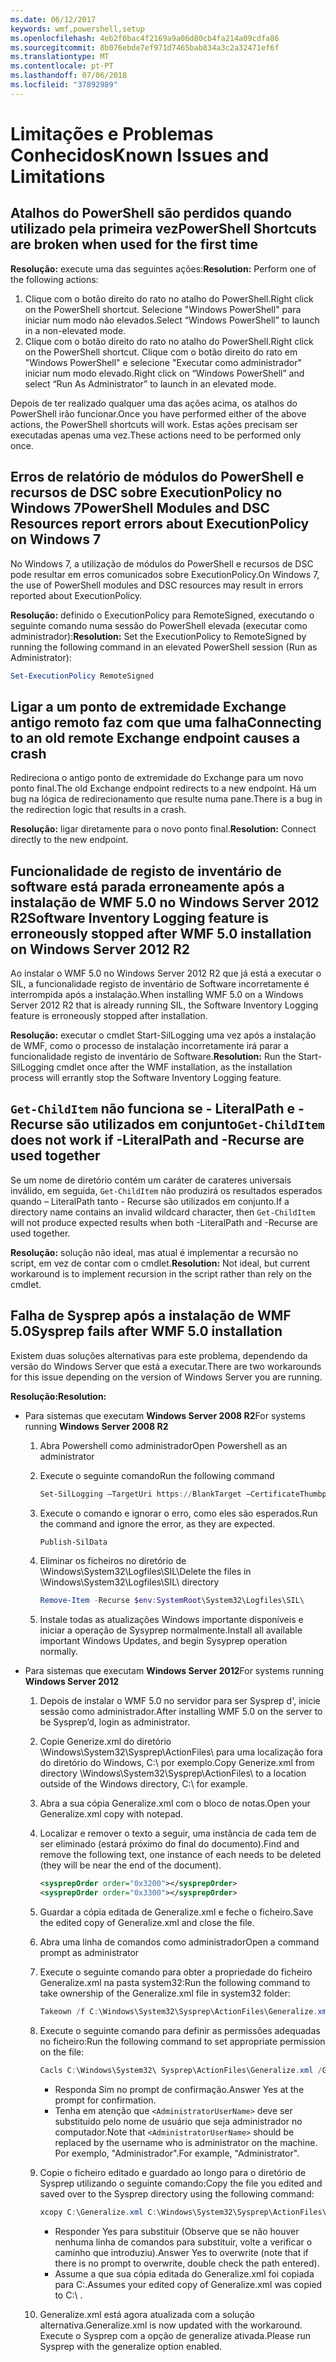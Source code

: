 ```yaml
---
ms.date: 06/12/2017
keywords: wmf,powershell,setup
ms.openlocfilehash: 4eb2f0bac4f2169a9a06d80cb4fa214a09cdfa86
ms.sourcegitcommit: 8b076ebde7ef971d7465bab834a3c2a32471ef6f
ms.translationtype: MT
ms.contentlocale: pt-PT
ms.lasthandoff: 07/06/2018
ms.locfileid: "37892989"
---
```

# <a name="known-issues-and-limitations"></a><span data-ttu-id="27574-102">Limitações e Problemas Conhecidos</span><span class="sxs-lookup"><span data-stu-id="27574-102">Known Issues and Limitations</span></span>

## <a name="powershell-shortcuts-are-broken-when-used-for-the-first-time"></a><span data-ttu-id="27574-103">Atalhos do PowerShell são perdidos quando utilizado pela primeira vez</span><span class="sxs-lookup"><span data-stu-id="27574-103">PowerShell Shortcuts are broken when used for the first time</span></span>

<span data-ttu-id="27574-104">**Resolução:** execute uma das seguintes ações:</span><span class="sxs-lookup"><span data-stu-id="27574-104">**Resolution:** Perform one of the following actions:</span></span>

1. <span data-ttu-id="27574-105">Clique com o botão direito do rato no atalho do PowerShell.</span><span class="sxs-lookup"><span data-stu-id="27574-105">Right click on the PowerShell shortcut.</span></span> <span data-ttu-id="27574-106">Selecione "Windows PowerShell" para iniciar num modo não elevados.</span><span class="sxs-lookup"><span data-stu-id="27574-106">Select “Windows PowerShell” to launch in a non-elevated mode.</span></span>
2. <span data-ttu-id="27574-107">Clique com o botão direito do rato no atalho do PowerShell.</span><span class="sxs-lookup"><span data-stu-id="27574-107">Right click on the PowerShell shortcut.</span></span> <span data-ttu-id="27574-108">Clique com o botão direito do rato em "Windows PowerShell" e selecione "Executar como administrador" iniciar num modo elevado.</span><span class="sxs-lookup"><span data-stu-id="27574-108">Right click on “Windows PowerShell” and select “Run As Administrator” to launch in an elevated mode.</span></span>

<span data-ttu-id="27574-109">Depois de ter realizado qualquer uma das ações acima, os atalhos do PowerShell irão funcionar.</span><span class="sxs-lookup"><span data-stu-id="27574-109">Once you have performed either of the above actions, the PowerShell shortcuts will work.</span></span> <span data-ttu-id="27574-110">Estas ações precisam ser executadas apenas uma vez.</span><span class="sxs-lookup"><span data-stu-id="27574-110">These actions need to be performed only once.</span></span>

## <a name="powershell-modules-and-dsc-resources-report-errors-about-executionpolicy-on-windows-7"></a><span data-ttu-id="27574-111">Erros de relatório de módulos do PowerShell e recursos de DSC sobre ExecutionPolicy no Windows 7</span><span class="sxs-lookup"><span data-stu-id="27574-111">PowerShell Modules and DSC Resources report errors about ExecutionPolicy on Windows 7</span></span>

<span data-ttu-id="27574-112">No Windows 7, a utilização de módulos do PowerShell e recursos de DSC pode resultar em erros comunicados sobre ExecutionPolicy.</span><span class="sxs-lookup"><span data-stu-id="27574-112">On Windows 7, the use of PowerShell modules and DSC resources may result in errors reported about ExecutionPolicy.</span></span>

<span data-ttu-id="27574-113">**Resolução:** definido o ExecutionPolicy para RemoteSigned, executando o seguinte comando numa sessão do PowerShell elevada (executar como administrador):</span><span class="sxs-lookup"><span data-stu-id="27574-113">**Resolution:** Set the ExecutionPolicy to RemoteSigned by running the following command in an elevated PowerShell session (Run as Administrator):</span></span>

```powershell
Set-ExecutionPolicy RemoteSigned
```

## <a name="connecting-to-an-old-remote-exchange-endpoint-causes-a-crash"></a><span data-ttu-id="27574-114">Ligar a um ponto de extremidade Exchange antigo remoto faz com que uma falha</span><span class="sxs-lookup"><span data-stu-id="27574-114">Connecting to an old remote Exchange endpoint causes a crash</span></span>

<span data-ttu-id="27574-115">Redireciona o antigo ponto de extremidade do Exchange para um novo ponto final.</span><span class="sxs-lookup"><span data-stu-id="27574-115">The old Exchange endpoint redirects to a new endpoint.</span></span> <span data-ttu-id="27574-116">Há um bug na lógica de redirecionamento que resulte numa pane.</span><span class="sxs-lookup"><span data-stu-id="27574-116">There is a bug in the redirection logic that results in a crash.</span></span>

<span data-ttu-id="27574-117">**Resolução:** ligar diretamente para o novo ponto final.</span><span class="sxs-lookup"><span data-stu-id="27574-117">**Resolution:** Connect directly to the new endpoint.</span></span>

## <a name="software-inventory-logging-feature-is-erroneously-stopped-after-wmf-50-installation-on-windows-server-2012-r2"></a><span data-ttu-id="27574-118">Funcionalidade de registo de inventário de software está parada erroneamente após a instalação de WMF 5.0 no Windows Server 2012 R2</span><span class="sxs-lookup"><span data-stu-id="27574-118">Software Inventory Logging feature is erroneously stopped after WMF 5.0 installation on Windows Server 2012 R2</span></span>

<span data-ttu-id="27574-119">Ao instalar o WMF 5.0 no Windows Server 2012 R2 que já está a executar o SIL, a funcionalidade registo de inventário de Software incorretamente é interrompida após a instalação.</span><span class="sxs-lookup"><span data-stu-id="27574-119">When installing WMF 5.0 on a Windows Server 2012 R2 that is already running SIL, the Software Inventory Logging feature is erroneously stopped after installation.</span></span>

<span data-ttu-id="27574-120">**Resolução:** executar o cmdlet Start-SilLogging uma vez após a instalação de WMF, como o processo de instalação incorretamente irá parar a funcionalidade registo de inventário de Software.</span><span class="sxs-lookup"><span data-stu-id="27574-120">**Resolution:** Run the Start-SilLogging cmdlet once after the WMF installation, as the installation process will errantly stop the Software Inventory Logging feature.</span></span>

## <a name="get-childitem-does-not-work-if--literalpath-and--recurse-are-used-together"></a><span data-ttu-id="27574-121">`Get-ChildItem` não funciona se - LiteralPath e - Recurse são utilizados em conjunto</span><span class="sxs-lookup"><span data-stu-id="27574-121">`Get-ChildItem` does not work if -LiteralPath and -Recurse are used together</span></span>

<span data-ttu-id="27574-122">Se um nome de diretório contém um caráter de carateres universais inválido, em seguida, `Get-ChildItem` não produzirá os resultados esperados quando – LiteralPath tanto - Recurse são utilizados em conjunto.</span><span class="sxs-lookup"><span data-stu-id="27574-122">If a directory name contains an invalid wildcard character, then `Get-ChildItem` will not produce expected results when both -LiteralPath and -Recurse are used together.</span></span>

<span data-ttu-id="27574-123">**Resolução:** solução não ideal, mas atual é implementar a recursão no script, em vez de contar com o cmdlet.</span><span class="sxs-lookup"><span data-stu-id="27574-123">**Resolution:** Not ideal, but current workaround is to implement recursion in the script rather than rely on the cmdlet.</span></span>

## <a name="sysprep-fails-after-wmf-50-installation"></a><span data-ttu-id="27574-124">Falha de Sysprep após a instalação de WMF 5.0</span><span class="sxs-lookup"><span data-stu-id="27574-124">Sysprep fails after WMF 5.0 installation</span></span>

<span data-ttu-id="27574-125">Existem duas soluções alternativas para este problema, dependendo da versão do Windows Server que está a executar.</span><span class="sxs-lookup"><span data-stu-id="27574-125">There are two workarounds for this issue depending on the version of Windows Server you are running.</span></span>

<span data-ttu-id="27574-126">**Resolução:**</span><span class="sxs-lookup"><span data-stu-id="27574-126">**Resolution:**</span></span>

- <span data-ttu-id="27574-127">Para sistemas que executam **Windows Server 2008 R2**</span><span class="sxs-lookup"><span data-stu-id="27574-127">For systems running **Windows Server 2008 R2**</span></span>
  1. <span data-ttu-id="27574-128">Abra Powershell como administrador</span><span class="sxs-lookup"><span data-stu-id="27574-128">Open Powershell as an administrator</span></span>
  2. <span data-ttu-id="27574-129">Execute o seguinte comando</span><span class="sxs-lookup"><span data-stu-id="27574-129">Run the following command</span></span>

     ```powershell
     Set-SilLogging –TargetUri https://BlankTarget –CertificateThumbprint 0123456789
     ```

  3. <span data-ttu-id="27574-130">Execute o comando e ignorar o erro, como eles são esperados.</span><span class="sxs-lookup"><span data-stu-id="27574-130">Run the command and ignore the error, as they are expected.</span></span>

     ```powershell
     Publish-SilData
     ```

  4. <span data-ttu-id="27574-131">Eliminar os ficheiros no diretório de \Windows\System32\Logfiles\SIL\\</span><span class="sxs-lookup"><span data-stu-id="27574-131">Delete the files in  \Windows\System32\Logfiles\SIL\ directory</span></span>

     ```powershell
     Remove-Item -Recurse $env:SystemRoot\System32\Logfiles\SIL\
     ```

  5. <span data-ttu-id="27574-132">Instale todas as atualizações Windows importante disponíveis e iniciar a operação de Sysyprep normalmente.</span><span class="sxs-lookup"><span data-stu-id="27574-132">Install all available important Windows Updates, and begin Sysyprep operation normally.</span></span>

- <span data-ttu-id="27574-133">Para sistemas que executam **Windows Server 2012**</span><span class="sxs-lookup"><span data-stu-id="27574-133">For systems running **Windows Server 2012**</span></span>
  1. <span data-ttu-id="27574-134">Depois de instalar o WMF 5.0 no servidor para ser Sysprep d', inicie sessão como administrador.</span><span class="sxs-lookup"><span data-stu-id="27574-134">After installing WMF 5.0 on the server to be Sysprep’d, login as administrator.</span></span>
  2. <span data-ttu-id="27574-135">Copie Generize.xml do diretório \Windows\System32\Sysprep\ActionFiles\ para uma localização fora do diretório do Windows, C:\ por exemplo.</span><span class="sxs-lookup"><span data-stu-id="27574-135">Copy Generize.xml from directory \Windows\System32\Sysprep\ActionFiles\ to a location outside of the Windows directory, C:\ for example.</span></span>
  3. <span data-ttu-id="27574-136">Abra a sua cópia Generalize.xml com o bloco de notas.</span><span class="sxs-lookup"><span data-stu-id="27574-136">Open your Generalize.xml copy with notepad.</span></span>
  4. <span data-ttu-id="27574-137">Localizar e remover o texto a seguir, uma instância de cada tem de ser eliminado (estará próximo do final do documento).</span><span class="sxs-lookup"><span data-stu-id="27574-137">Find and remove the following text, one instance of each needs to be deleted (they will be near the end of the document).</span></span>

     ```xml
     <sysprepOrder order="0x3200"></sysprepOrder>
     <sysprepOrder order="0x3300"></sysprepOrder>
     ```

  5. <span data-ttu-id="27574-138">Guardar a cópia editada de Generalize.xml e feche o ficheiro.</span><span class="sxs-lookup"><span data-stu-id="27574-138">Save the edited copy of Generalize.xml and close the file.</span></span>
  6. <span data-ttu-id="27574-139">Abra uma linha de comandos como administrador</span><span class="sxs-lookup"><span data-stu-id="27574-139">Open a command prompt as administrator</span></span>
  7. <span data-ttu-id="27574-140">Execute o seguinte comando para obter a propriedade do ficheiro Generalize.xml na pasta system32:</span><span class="sxs-lookup"><span data-stu-id="27574-140">Run the following command to take ownership of the Generalize.xml file in system32 folder:</span></span>

     ```powershell
     Takeown /f C:\Windows\System32\Sysprep\ActionFiles\Generalize.xml
     ```

  8. <span data-ttu-id="27574-141">Execute o seguinte comando para definir as permissões adequadas no ficheiro:</span><span class="sxs-lookup"><span data-stu-id="27574-141">Run the following command to set appropriate permission on the file:</span></span>

     ```powershell
     Cacls C:\Windows\System32\ Sysprep\ActionFiles\Generalize.xml /G `<AdministratorUserName>`:F
     ```

     - <span data-ttu-id="27574-142">Responda Sim no prompt de confirmação.</span><span class="sxs-lookup"><span data-stu-id="27574-142">Answer Yes at the prompt for confirmation.</span></span>
     - <span data-ttu-id="27574-143">Tenha em atenção que `<AdministratorUserName>` deve ser substituído pelo nome de usuário que seja administrador no computador.</span><span class="sxs-lookup"><span data-stu-id="27574-143">Note that `<AdministratorUserName>` should be replaced by the username who is administrator on the machine.</span></span> <span data-ttu-id="27574-144">Por exemplo, "Administrador".</span><span class="sxs-lookup"><span data-stu-id="27574-144">For example, "Administrator".</span></span>

  9. <span data-ttu-id="27574-145">Copie o ficheiro editado e guardado ao longo para o diretório de Sysprep utilizando o seguinte comando:</span><span class="sxs-lookup"><span data-stu-id="27574-145">Copy the file you edited and saved over to the Sysprep directory using the following command:</span></span>

     ```powershell
     xcopy C:\Generalize.xml C:\Windows\System32\Sysprep\ActionFiles\Generalize.xml
     ```

     - <span data-ttu-id="27574-146">Responder Yes para substituir (Observe que se não houver nenhuma linha de comandos para substituir, volte a verificar o caminho que introduziu).</span><span class="sxs-lookup"><span data-stu-id="27574-146">Answer Yes to overwrite (note that if there is no prompt to overwrite, double check the path entered).</span></span>
     - <span data-ttu-id="27574-147">Assume a que sua cópia editada do Generalize.xml foi copiada para C:\.</span><span class="sxs-lookup"><span data-stu-id="27574-147">Assumes your edited copy of Generalize.xml was copied to C:\ .</span></span>

  10. <span data-ttu-id="27574-148">Generalize.xml está agora atualizada com a solução alternativa.</span><span class="sxs-lookup"><span data-stu-id="27574-148">Generalize.xml is now updated with the workaround.</span></span> <span data-ttu-id="27574-149">Execute o Sysprep com a opção de generalize ativada.</span><span class="sxs-lookup"><span data-stu-id="27574-149">Please run Sysprep with the generalize option enabled.</span></span>